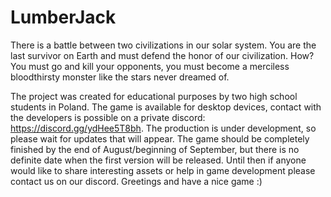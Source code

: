 # LumberJack
There is a battle between two civilizations in our solar system. You are the last survivor on Earth and must defend the honor of our civilization. How? You must go and kill your opponents, you must become a merciless bloodthirsty monster like the stars never dreamed of.

The project was created for educational purposes by two high school students in Poland. The game is available for desktop devices, contact with the developers is possible on a private discord: https://discord.gg/ydHee5T8bh. The production is under development, so please wait for updates that will appear. The game should be completely finished by the end of August/beginning of September, but there is no definite date when the first version will be released. Until then if anyone would like to share interesting assets or help in game development please contact us on our discord. 
Greetings and have a nice game :)
